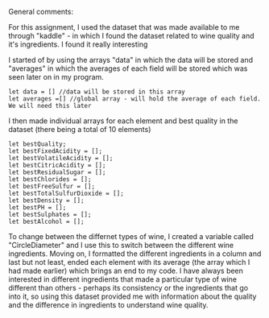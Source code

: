 General comments: 


For this assignment, I used the dataset that was made available to me through "kaddle" - in which I found the dataset related to wine quality and it's ingredients. I found it really
interesting 

I started of by 
using the arrays "data" in which the data will be stored and "averages" in which the averages of each field will be stored which was seen later on in my program.
```
let data = [] //data will be stored in this array
let averages =[] //global array - will hold the average of each field. We will need this later
```


I then made individual arrays for each element and best quality in the dataset (there being a total of 10 elements)
```
let bestQuality;
let bestFixedAcidity = [];
let bestVolatileAcidity = [];
let bestCitricAcidity = [];
let bestResidualSugar = [];
let bestChlorides = [];
let bestFreeSulfur = [];
let bestTotalSulfurDioxide = [];
let bestDensity = [];
let bestPH = [];
let bestSulphates = [];
let bestAlcohol = [];
```
To change between the differnet types of wine, I created a variable called "CircleDiameter" and I use this to switch between the different wine ingredients. Moving on, I formatted
the different ingredients in a column and last but not least, ended each element with its average (the array which I had made earlier) which brings an end to my code. I have always
been interested in different ingredients that made a particular type of wine different than others - perhaps its consistency or the ingredients that go into it, so using this dataset
provided me with information about the quality and the difference in ingredients to understand wine quality. 
